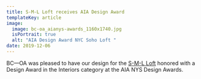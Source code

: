 ```yaml
---
title: S-M-L Loft receives AIA Design Award
templateKey: article
image:
  image: bc-oa_aianys-awards_1160x1740.jpg
  isPortrait: true
  alt: "AIA Design Award NYC Soho Loft "
date: 2019-12-06
---
```

BC—OA was pleased to have our design for the [S-M-L Loft](https://bc-oa.com/projects/sml-loft/) honored with a Design Award in the Interiors category at the AIA NYS Design Awards.